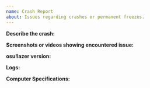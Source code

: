 ```yaml
---
name: Crash Report
about: Issues regarding crashes or permanent freezes.
---
```

**Describe the crash:** 

**Screenshots or videos showing encountered issue:** 

**osu!lazer version:** 

**Logs:** 

**Computer Specifications:** 
